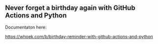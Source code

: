 
## Never forget a birthday again with GitHub Actions and Python

Documentaton here:  

<https://whoek.com/b/birthday-reminder-with-github-actions-and-python>

